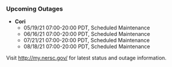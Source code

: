 ### Upcoming Outages 

- **Cori**
    - 05/19/21 07:00-20:00 PDT, Scheduled Maintenance
    - 06/16/21 07:00-20:00 PDT, Scheduled Maintenance
    - 07/21/21 07:00-20:00 PDT, Scheduled Maintenance
    - 08/18/21 07:00-20:00 PDT, Scheduled Maintenance

Visit <http://my.nersc.gov/> for latest status and outage information.
